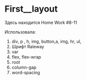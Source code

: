 # First__layout
Здесь находится Home Work #8-11

Использовала:
1. div, p , h, img, button,a, img, hr, ul,
2. Шрифт Raleway
3. var
4. flex, flex-wrap
5. root
6. column-gap
7. word-spacing

